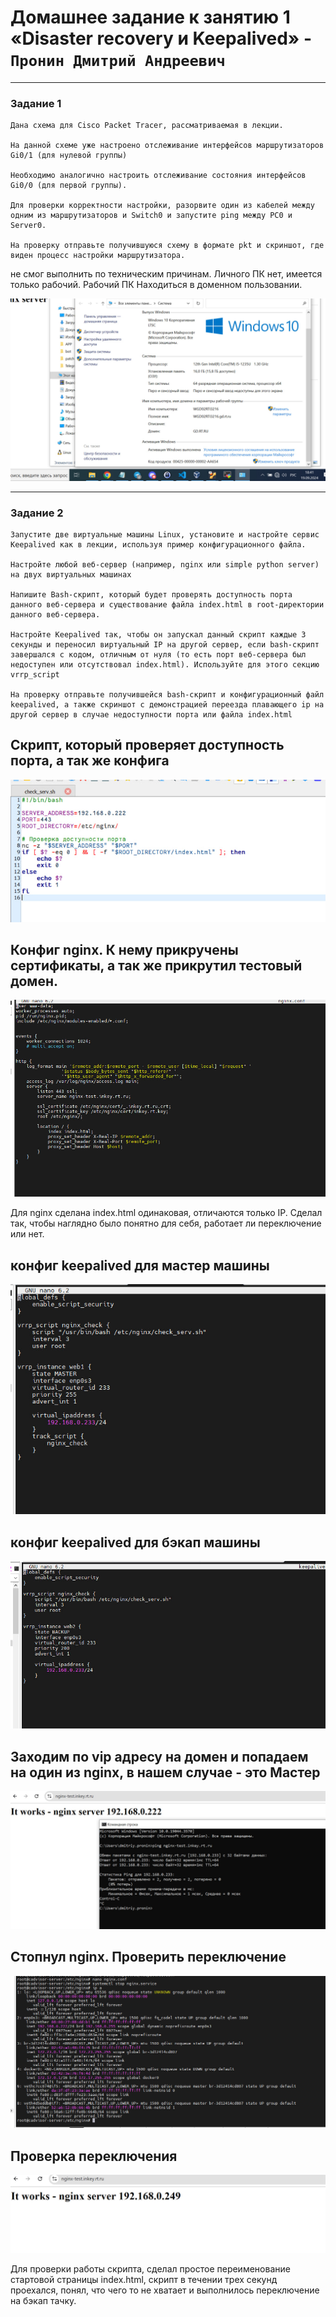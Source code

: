# Домашнее задание к занятию 1 «Disaster recovery и Keepalived» - `Пронин Дмитрий Андреевич`

---

### Задание 1
```
Дана схема для Cisco Packet Tracer, рассматриваемая в лекции.

На данной схеме уже настроено отслеживание интерфейсов маршрутизаторов Gi0/1 (для нулевой группы)

Необходимо аналогично настроить отслеживание состояния интерфейсов Gi0/0 (для первой группы).

Для проверки корректности настройки, разорвите один из кабелей между одним из маршрутизаторов и Switch0 и запустите ping между PC0 и Server0.

На проверку отправьте получившуюся схему в формате pkt и скриншот, где виден процесс настройки маршрутизатора.
```

не смог выполнить по техническим причинам.
Личного ПК нет, имеется только рабочий. Рабочий ПК Находиться в доменном пользовании.

![не могу выполнить задание](https://github.com/dmitriypronin48/fork-cicd/blob/main/img/z1-1.jpg)

---

### Задание 2


```
Запустите две виртуальные машины Linux, установите и настройте сервис Keepalived как в лекции, используя пример конфигурационного файла.

Настройте любой веб-сервер (например, nginx или simple python server) на двух виртуальных машинах

Напишите Bash-скрипт, который будет проверять доступность порта данного веб-сервера и существование файла index.html в root-директории данного веб-сервера.

Настройте Keepalived так, чтобы он запускал данный скрипт каждые 3 секунды и переносил виртуальный IP на другой сервер, если bash-скрипт завершался с кодом, отличным от нуля (то есть порт веб-сервера был недоступен или отсутствовал index.html). Используйте для этого секцию vrrp_script

На проверку отправьте получившейся bash-скрипт и конфигурационный файл keepalived, а также скриншот с демонстрацией переезда плавающего ip на другой сервер в случае недоступности порта или файла index.html
```
## Скрипт, который проверяет доступность порта, а так же конфига
![скрипт](https://github.com/dmitriypronin48/fork-cicd/blob/main/img/z1-2.jpg)

## Конфиг nginx. К нему прикручены сертификаты, а так же прикрутил тестовый домен. 
![](https://github.com/dmitriypronin48/fork-cicd/blob/main/img/z1-3.jpg)

Для nginx сделана index.html одинаковая, отличаются только IP. Сделал так, чтобы наглядно было понятно для себя, работает ли переключение или нет.

## конфиг keepalived для мастер машины
![keepalived master](https://github.com/dmitriypronin48/fork-cicd/blob/main/img/z1-4.jpg)

## конфиг keepalived для бэкап машины
![keepalived backup](https://github.com/dmitriypronin48/fork-cicd/blob/main/img/z1-5.jpg)

## Заходим по vip адресу на домен и попадаем на один из nginx, в нашем случае - это Мастер
![проверка](https://github.com/dmitriypronin48/fork-cicd/blob/main/img/z1-6.jpg)

## Стопнул nginx. Проверить переключение
![проверка2](https://github.com/dmitriypronin48/fork-cicd/blob/main/img/z1-7.jpg)

## Проверка переключения
![проверка3](https://github.com/dmitriypronin48/fork-cicd/blob/main/img/z1-8.jpg)

Для проверки работы скрипта, сделал простое переименование стартовой страницы index.html, скрипт в течении трех секунд проехался, понял, что чего то не хватает и выполнилось переключение на бэкап тачку.







